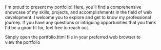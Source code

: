 I'm proud to present my portfolio! Here, you'll find a comprehensive showcase of my skills, projects, and accomplishments in the field of web development. I welcome you to explore and get to know my professional journey. If you have any questions or intriguing opportunities that you think I'd be a good fit for, feel free to reach out.

Simply open the portfolio.html file in your preferred web browser to view the portfolio
